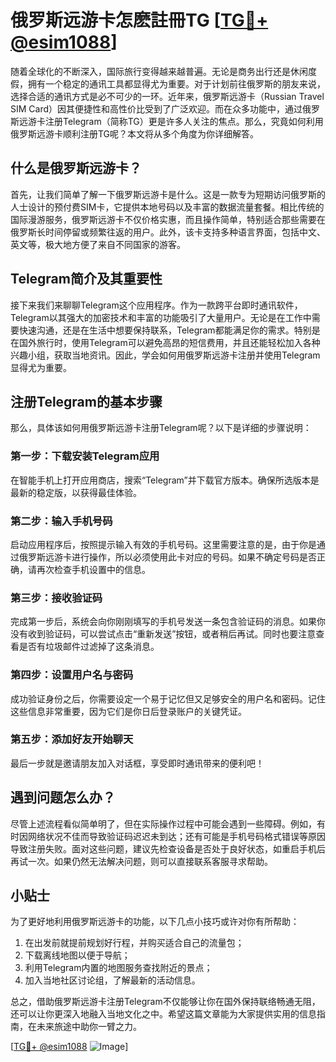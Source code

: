 # 俄罗斯远游卡怎麽註冊TG [[TG💪+ @esim1088](https://t.me/s/esim1088)]

随着全球化的不断深入，国际旅行变得越来越普遍。无论是商务出行还是休闲度假，拥有一个稳定的通讯工具都显得尤为重要。对于计划前往俄罗斯的朋友来说，选择合适的通讯方式是必不可少的一环。近年来，俄罗斯远游卡（Russian Travel SIM Card）因其便捷性和高性价比受到了广泛欢迎。而在众多功能中，通过俄罗斯远游卡注册Telegram（简称TG）更是许多人关注的焦点。那么，究竟如何利用俄罗斯远游卡顺利注册TG呢？本文将从多个角度为你详细解答。

## 什么是俄罗斯远游卡？

首先，让我们简单了解一下俄罗斯远游卡是什么。这是一款专为短期访问俄罗斯的人士设计的预付费SIM卡，它提供本地号码以及丰富的数据流量套餐。相比传统的国际漫游服务，俄罗斯远游卡不仅价格实惠，而且操作简单，特别适合那些需要在俄罗斯长时间停留或频繁往返的用户。此外，该卡支持多种语言界面，包括中文、英文等，极大地方便了来自不同国家的游客。

## Telegram简介及其重要性

接下来我们来聊聊Telegram这个应用程序。作为一款跨平台即时通讯软件，Telegram以其强大的加密技术和丰富的功能吸引了大量用户。无论是在工作中需要快速沟通，还是在生活中想要保持联系，Telegram都能满足你的需求。特别是在国外旅行时，使用Telegram可以避免高昂的短信费用，并且还能轻松加入各种兴趣小组，获取当地资讯。因此，学会如何用俄罗斯远游卡注册并使用Telegram显得尤为重要。

## 注册Telegram的基本步骤

那么，具体该如何用俄罗斯远游卡注册Telegram呢？以下是详细的步骤说明：

### 第一步：下载安装Telegram应用
在智能手机上打开应用商店，搜索“Telegram”并下载官方版本。确保所选版本是最新的稳定版，以获得最佳体验。

### 第二步：输入手机号码
启动应用程序后，按照提示输入有效的手机号码。这里需要注意的是，由于你是通过俄罗斯远游卡进行操作，所以必须使用此卡对应的号码。如果不确定号码是否正确，请再次检查手机设置中的信息。

### 第三步：接收验证码
完成第一步后，系统会向你刚刚填写的手机号发送一条包含验证码的消息。如果你没有收到验证码，可以尝试点击“重新发送”按钮，或者稍后再试。同时也要注意查看是否有垃圾邮件过滤掉了这条消息。

### 第四步：设置用户名与密码
成功验证身份之后，你需要设定一个易于记忆但又足够安全的用户名和密码。记住这些信息非常重要，因为它们是你日后登录账户的关键凭证。

### 第五步：添加好友开始聊天
最后一步就是邀请朋友加入对话框，享受即时通讯带来的便利吧！

## 遇到问题怎么办？

尽管上述流程看似简单明了，但在实际操作过程中可能会遇到一些障碍。例如，有时因网络状况不佳而导致验证码迟迟未到达；还有可能是手机号码格式错误等原因导致注册失败。面对这些问题，建议先检查设备是否处于良好状态，如重启手机后再试一次。如果仍然无法解决问题，则可以直接联系客服寻求帮助。

## 小贴士

为了更好地利用俄罗斯远游卡的功能，以下几点小技巧或许对你有所帮助：
1. 在出发前就提前规划好行程，并购买适合自己的流量包；
2. 下载离线地图以便于导航；
3. 利用Telegram内置的地图服务查找附近的景点；
4. 加入当地社区讨论组，了解最新的活动信息。

总之，借助俄罗斯远游卡注册Telegram不仅能够让你在国外保持联络畅通无阻，还可以让你更深入地融入当地文化之中。希望这篇文章能为大家提供实用的信息指南，在未来旅途中助你一臂之力。

[[TG💪+ @esim1088](https://t.me/s/esim1088) ![Image](https://i.postimg.cc/4NQfJmqS/Snipaste-2025-05-13-00-14-12.png)]